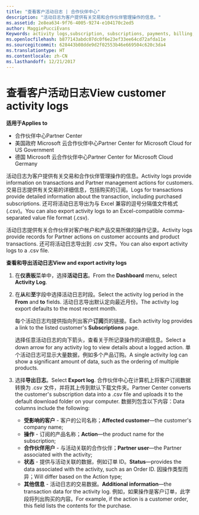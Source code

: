 ```yaml
---
title: "查看客户活动日志 | 合作伙伴中心"
description: "活动日志为客户提供有关交易和合作伙伴管理操作的信息。"
ms.assetid: 2e8ea634-9f76-4005-9274-e104170c2ed5
author: MaggiePucciEvans
Keywords: activity logs,subscription, subscriptions, payments, billing, transactions
ms.openlocfilehash: b877143abdc07dc0f6e23ef33ee64cd72afda11e
ms.sourcegitcommit: 628443b08dde9d2f02553b46e669504c620c3da4
ms.translationtype: HT
ms.contentlocale: zh-CN
ms.lasthandoff: 12/21/2017
---
```

# <a name="view-customer-activity-logs"></a><span data-ttu-id="8111d-103">查看客户活动日志</span><span class="sxs-lookup"><span data-stu-id="8111d-103">View customer activity logs</span></span>

**<span data-ttu-id="8111d-104">适用于</span><span class="sxs-lookup"><span data-stu-id="8111d-104">Applies to</span></span>**

-  <span data-ttu-id="8111d-105">合作伙伴中心</span><span class="sxs-lookup"><span data-stu-id="8111d-105">Partner Center</span></span>
-  <span data-ttu-id="8111d-106">美国政府 Microsoft 云合作伙伴中心</span><span class="sxs-lookup"><span data-stu-id="8111d-106">Partner Center for Microsoft Cloud for US Government</span></span>
-  <span data-ttu-id="8111d-107">德国 Microsoft 云合作伙伴中心</span><span class="sxs-lookup"><span data-stu-id="8111d-107">Partner Center for Microsoft Cloud Germany</span></span>


<span data-ttu-id="8111d-108">活动日志为客户提供有关交易和合作伙伴管理操作的信息。</span><span class="sxs-lookup"><span data-stu-id="8111d-108">Activity logs provide information on transactions and Partner management actions for customers.</span></span> <span data-ttu-id="8111d-109">交易日志提供有关交易的详细信息，包括购买的订阅。</span><span class="sxs-lookup"><span data-stu-id="8111d-109">Logs for transactions provide detailed information about the transaction, including purchased subscriptions.</span></span> <span data-ttu-id="8111d-110">还可将活动日志导出为与 Excel 兼容的逗号分隔值文件格式 (.csv)。</span><span class="sxs-lookup"><span data-stu-id="8111d-110">You can also export activity logs to an Excel-compatible comma-separated value file format (.csv).</span></span>

<span data-ttu-id="8111d-111">活动日志提供有关合作伙伴对客户帐户和产品交易所做的操作记录。</span><span class="sxs-lookup"><span data-stu-id="8111d-111">Activity logs provide records for Partner actions on customer accounts and product transactions.</span></span> <span data-ttu-id="8111d-112">还可将活动日志导出到 .csv 文件。</span><span class="sxs-lookup"><span data-stu-id="8111d-112">You can also export activity logs to a .csv file.</span></span>

**<span data-ttu-id="8111d-113">查看和导出活动日志</span><span class="sxs-lookup"><span data-stu-id="8111d-113">View and export activity logs</span></span>**

1.  <span data-ttu-id="8111d-114">在**仪表板**菜单中，选择**活动日志**。</span><span class="sxs-lookup"><span data-stu-id="8111d-114">From the **Dashboard** menu, select **Activity Log**.</span></span>
2.  <span data-ttu-id="8111d-115">在**从**和**至**字段中选择活动日志时段。</span><span class="sxs-lookup"><span data-stu-id="8111d-115">Select the activity log period in the **From** and **to** fields.</span></span> <span data-ttu-id="8111d-116">活动日志导出默认定向最近月份。</span><span class="sxs-lookup"><span data-stu-id="8111d-116">The activity log export defaults to the most recent month.</span></span>

    <span data-ttu-id="8111d-117">每个活动日志均提供指向列出客户**订阅**页的链接。</span><span class="sxs-lookup"><span data-stu-id="8111d-117">Each activity log provides a link to the listed customer's **Subscriptions** page.</span></span>

    <span data-ttu-id="8111d-118">选择任意活动日志的向下箭头，查看关于所记录操作的详细信息。</span><span class="sxs-lookup"><span data-stu-id="8111d-118">Select a down arrow for any activity log to view details about a logged action.</span></span> <span data-ttu-id="8111d-119">单个活动日志可显示大量数据，例如多个产品订购。</span><span class="sxs-lookup"><span data-stu-id="8111d-119">A single activity log can show a significant amount of data, such as the ordering of multiple products.</span></span>

3.  <span data-ttu-id="8111d-120">选择**导出日志**。</span><span class="sxs-lookup"><span data-stu-id="8111d-120">Select **Export log**.</span></span> <span data-ttu-id="8111d-121">合作伙伴中心在计算机上将客户订阅数据转换为 .csv 文件，并将其上传到默认下载文件夹。</span><span class="sxs-lookup"><span data-stu-id="8111d-121">Partner Center converts the customer's subscription data into a .csv file and uploads it to the default download folder on your computer.</span></span> <span data-ttu-id="8111d-122">数据列包含以下内容：</span><span class="sxs-lookup"><span data-stu-id="8111d-122">Data columns include the following:</span></span>
    -   <span data-ttu-id="8111d-123">**受影响的客户** - 客户的公司名称；</span><span class="sxs-lookup"><span data-stu-id="8111d-123">**Affected customer**—the customer's company name;</span></span>
    -   <span data-ttu-id="8111d-124">**操作** - 订阅的产品名称；</span><span class="sxs-lookup"><span data-stu-id="8111d-124">**Action**—the product name for the subscription;</span></span>
    -   <span data-ttu-id="8111d-125">**合作伙伴用户** - 与活动关联的合作伙伴；</span><span class="sxs-lookup"><span data-stu-id="8111d-125">**Partner user**—the Partner associated with the activity;</span></span>
    -   <span data-ttu-id="8111d-126">**状态** - 提供与活动关联的数据，例如订单 ID。</span><span class="sxs-lookup"><span data-stu-id="8111d-126">**Status**—provides the data associated with the activity, such as an Order ID.</span></span> <span data-ttu-id="8111d-127">因操作类型而异；</span><span class="sxs-lookup"><span data-stu-id="8111d-127">Will differ based on the Action type;</span></span>
    -   <span data-ttu-id="8111d-128">**其他信息** - 活动日志的交易数据。</span><span class="sxs-lookup"><span data-stu-id="8111d-128">**Additional information**—the transaction data for the activity log.</span></span> <span data-ttu-id="8111d-129">例如，如果操作是客户订单，此字段将列出购买的内容。</span><span class="sxs-lookup"><span data-stu-id="8111d-129">For example, if the action is a customer order, this field lists the contents for the purchase.</span></span>

 

 



